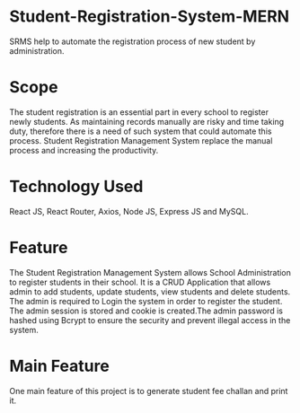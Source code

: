 # Student-Registration-System-MERN
SRMS help to automate the registration process of new student by administration.  

# Scope 
The student registration is an essential part in every school to register newly students. As maintaining records manually are risky and time taking duty, therefore there is a need of such system that could automate this process. Student Registration Management System replace the manual process and increasing the productivity. 

# Technology Used
React JS, React Router, Axios, Node JS, Express JS and MySQL. 

# Feature 
The Student Registration Management System allows School Administration to register students in their school. It is a CRUD Application that allows admin to add students, update students, view students and delete students. The admin is required to Login the system in order to register the student. 
The admin session is stored and cookie is created.The admin password is hashed using Bcrypt to ensure the security and prevent illegal access in the system.

# Main Feature
One main feature of this project is to generate student fee challan and print it.


